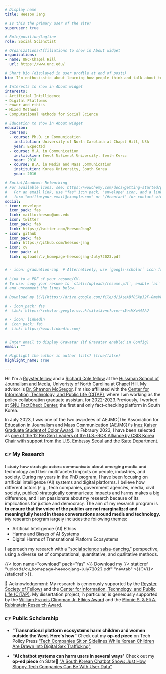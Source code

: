 ```yaml
---
# Display name
title: Heesoo Jang

# Is this the primary user of the site?
superuser: true

# Role/position/tagline
role: Social Scienctist

# Organizations/Affiliations to show in About widget
organizations:
- name: UNC-Chapel Hill
  url: https://www.unc.edu/

# Short bio (displayed in user profile at end of posts)
bio: I'm enthusiastic about learning how people think and talk about technology and which factors influence them to do so. Through my research, I aim to address the multifaceted impacts of AI systems and digital platforms on people and society and their implications for democracy. More specifically, I look into the discourses, framing efforts, and ethical issues of AI technology and digital platforms. 

# Interests to show in About widget
interests:
- Artificial Intelligence
- Digital Platforms
- Power and Ethics
- Mixed Methods
- Computational Methods for Social Science

# Education to show in About widget
education:
  courses:
  - course: Ph.D. in Communication
    institution: University of North Carolina at Chapel Hill, USA
    year: Expected
  - course: M.A. in Communication
    institution: Seoul National University, South Korea
    year: 2018
  - course: B.A. in Media and Mass Communication
    institution: Korea University, South Korea
    year: 2016

# Social/Academic Networking
# For available icons, see: https://wowchemy.com/docs/getting-started/page-builder/#icons
#   For an email link, use "fas" icon pack, "envelope" icon, and a link in the
#   form "mailto:your-email@example.com" or "/#contact" for contact widget.
social:
- icon: envelope
  icon_pack: fas
  link: mailto:heesoo@unc.edu
- icon: twitter
  icon_pack: fab
  link: https://twitter.com/HeesooJang2
- icon: github
  icon_pack: fab
  link: https://github.com/heesoo-jang
- icon: cv
  icon_pack: ai
  link: uploads/cv_homepage-heesoojang-July72023.pdf


# - icon: graduation-cap  # Alternatively, use `google-scholar` icon from `ai` icon pack
 
# Link to a PDF of your resume/CV.
# To use: copy your resume to `static/uploads/resume.pdf`, enable `ai` icons in `params.toml`, 
# and uncomment the lines below.

# Download my [CV](https://drive.google.com/file/d/1AseABf8SXp32F-8meVFYr5okzXXGVAyI/view?usp=sharing)

# - icon_pack: fas
#  link: https://scholar.google.co.uk/citations?user=sIwtMXoAAAAJ

# - icon: linkedin
#  icon_pack: fab
#  link: https://www.linkedin.com/


# Enter email to display Gravatar (if Gravatar enabled in Config)
email: ""

# Highlight the author in author lists? (true/false)
highlight_name: true

---
```


Hi! I'm a [Royster fellow](https://gradschool.unc.edu/funding/gradschool/royster/) and a [Richard Cole fellow](https://web.archive.org/web/20191118042438/http://hussman.unc.edu/phd/cost-and-funding) at the [Hussman School of Journalism and Media](http://hussman.unc.edu/), Univeristy of North Carolina at Chapel Hill. My advisor is [Dr. Shannon McGregor](http://www.shannoncmcgregor.com/). I'm also affiliated with the [Center for Information, Technology, and Public Life (CITAP)](https://citap.unc.edu/), where I am working as the policy collaboration graduate assistant for 2022-2023.Previously, I worked at [SNU FactCheck Center](https://factcheck.snu.ac.kr/home/about), the first and only fact-checking platform in South Korea.

In July 2023, I was one of the two awardees of AEJMC(The Association for Education in Journalism and Mass Communication (AEJMC))'s [Inez Kaiser Graduate Student of Color Award](https://community.aejmc.org/publicrelationsdivision/awards/kaiser-award#:~:text=The%20award%20honors%20Inez%20Kaiser,of%20each%20award%20is%20%241000). In Febraury 2023, I have been selected as [one of the 12 NexGen Leaders of the U.S.-ROK Alliance by CSIS Korea Chair with support from the U.S. Embassy Seoul and the State Department](https://www.csis.org/programs/korea-chair/projects/30-next-generation-us-rok-alliance). 

### 👉 My Research
I study how strategic actors communicate about emerging media and technology and their multifaceted impacts on people, industries, and society. During my years in the PhD program, I have been focusing on artificial intelligence (AI) systems and digital platforms. I believe how different actors (e.g., tech companies, government agencies, media, civil society, publics) strategically communicate impacts and harms makes a big difference, and I am passionate about my research because of its implications for justice and democracy. The aim of my research program is <b> to ensure that the voice of the publics are not marginalized and meaningfully heard in these conversations around media and technology. </b> My research program largely includes the following themes:

- Artificial Intelligence (AI) Ethics
- Harms and Biases of AI Systems
- Digital Harms of Transnational Platform Ecosystems


I approach my research with a ["social science salsa-dancing,"](https://www.hup.harvard.edu/catalog.php?isbn=9780674048218) perspective, using a diverse set of computational, quantitative, and qualitative methods. 

{{< icon name="download" pack="fas" >}} Download my {{< staticref "uploads/cv_homepage-heesoojang-July72023.pdf" "newtab" >}}CV{{< /staticref >}}.


💜 Acknowledgement: My research is generously supported by the [Royster Society of Fellows](https://gradschool.unc.edu/funding/gradschool/royster/) and the [Center for Information, Technology, and Public Life (CITAP)](https://citap.unc.edu/). My dissertation project, in particular, is generously supported by the [William Francis Clingman Jr. Ethics Award](http://hussman.unc.edu/william-francis-clingman-jr-ethics-award) and the [Minnie S. & Eli A. Rubinstein Research Award](http://hussman.unc.edu/minnie-s-and-eli-rubinstein-research-awards). 

### 👉 Public Scholarship

- <b>"Transnational platform ecosystems harm children and women outside the West. Here's how"</b> Check out my <b>op-ed piece</b> on Tech Policy Press ["Tech Companies Sit on Sidelines While Korean Children Are Drawn Into Digital Sex Trafficking"](https://techpolicy.press/tech-companies-sit-on-sidelines-while-korean-children-are-drawn-into-digital-sex-trafficking/) 

- <b>"AI chatbot systems can harm users in several ways"</b> Check out my <b>op-ed piece</b> on Slate🤖 ["A South Korean Chatbot Shows Just How Sloppy Tech Companies Can Be With User Data"](https://slate.com/technology/2021/04/scatterlab-lee-luda-chatbot-kakaotalk-ai-privacy.html)



